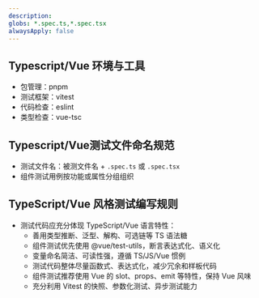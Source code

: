 ```yaml
---
description:
globs: *.spec.ts,*.spec.tsx
alwaysApply: false
---
```


## Typescript/Vue 环境与工具
- 包管理：pnpm
- 测试框架：vitest
- 代码检查：eslint
- 类型检查：vue-tsc

## Typescript/Vue测试文件命名规范
- 测试文件名：被测文件名 + `.spec.ts` 或 `.spec.tsx`
- 组件测试用例按功能或属性分组组织

## TypeScript/Vue 风格测试编写规则
- 测试代码应充分体现 TypeScript/Vue 语言特性：
  + 善用类型推断、泛型、解构、可选链等 TS 语法糖
  + 组件测试优先使用 @vue/test-utils，断言表达式化、语义化
  + 变量命名简洁、可读性强，遵循 TS/JS/Vue 惯例
  + 测试代码整体尽量函数式、表达式化，减少冗余和样板代码
  + 组件测试推荐使用 Vue 的 slot、props、emit 等特性，保持 Vue 风味
  + 充分利用 Vitest 的快照、参数化测试、异步测试能力
